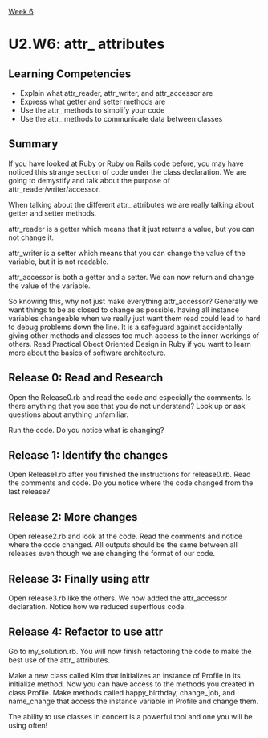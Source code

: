 [Week 6](../)

# U2.W6: attr_ attributes

## Learning Competencies
  - Explain what attr_reader, attr_writer, and attr_accessor are
  - Express what getter and setter methods are
  - Use the attr_ methods to simplify your code
  - Use the attr_ methods to communicate data between classes

## Summary

If you have looked at Ruby or Ruby on Rails code before, you may have noticed this strange section of code under the class declaration. We are going to demystify and talk about the purpose of attr_reader/writer/accessor.

When talking about the different attr_ attributes we are really talking about getter and setter methods.

attr_reader is a getter which means that it just returns a value, but you can not change it.

attr_writer is a setter which means that you can change the value of the variable, but it is not readable.

attr_accessor is both a getter and a setter. We can now return and change the value of the variable.

So knowing this, why not just make everything attr_accessor? Generally we want things to be as closed to change as possible. having all instance variables changeable when we really just want them read could lead to hard to debug problems down the line. It is a safeguard against accidentally giving other methods and classes too much access to the inner workings of others. Read Practical Obect Oriented Design in Ruby if you want to learn more about the basics of software architecture.

## Release 0: Read and Research

Open the Release0.rb and read the code and especially the comments. Is there anything that you see that you do not understand? Look up or ask questions about anything unfamiliar.

Run the code. Do you notice what is changing?

## Release 1: Identify the changes

Open Release1.rb after you finished the instructions for release0.rb. Read the comments and code. Do you notice where the code changed from the last release?

## Release 2: More changes

Open release2.rb and look at the code. Read the comments and notice where the code changed. All outputs should be the same between all releases even though we are changing the format of our code.

## Release 3: Finally using attr

Open release3.rb like the others. We now added the attr_accessor declaration. Notice how we reduced superflous code.

## Release 4: Refactor to use attr

Go to my_solution.rb. You will now finish refactoring the code to make the best use of the attr_ attributes.

Make a new class called Kim that initializes an instance of Profile in its initialize method. Now you can have access to the methods you created in class Profile. Make methods called happy_birthday, change_job, and name_change that access the instance variable in Profile and change them.

The ability to use classes in concert is a powerful tool and one you will be using often!

